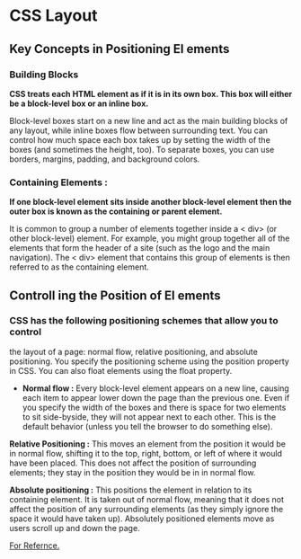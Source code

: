 # **CSS Layout**
## Key Concepts in Positioning El ements
### Building Blocks 
**CSS treats each HTML element as if it is in its
own box. This box will either be a block-level
box or an inline box.**

Block-level boxes start on a new line and act as the main building blocks
of any layout, while inline boxes flow between surrounding text. You can
control how much space each box takes up by setting the width of the
boxes (and sometimes the height, too). To separate boxes, you can use
borders, margins, padding, and background colors.
### Containing Elements :
**If one block-level element sits inside another
block-level element then the outer box is
known as the containing or parent element.**

It is common to group a number of elements together inside a < div>
(or other block-level) element. For example, you might group together
all of the elements that form the header of a site (such as the logo and
the main navigation). The < div> element that contains this group of
elements is then referred to as the containing element.

## **Controll ing the Position of El ements**
### CSS has the following **positioning schemes** that allow you to control
the layout of a page: normal flow, relative positioning, and absolute
positioning. You specify the positioning scheme using the position
property in CSS. You can also float elements using the float property.

* **Normal flow :**
Every block-level element
appears on a new line, causing
each item to appear lower down
the page than the previous one.
Even if you specify the width
of the boxes and there is space
for two elements to sit side-byside,
they will not appear next
to each other. This is the default
behavior (unless you tell the
browser to do something else).

**Relative Positioning :**
This moves an element from the
position it would be in normal
flow, shifting it to the top, right,
bottom, or left of where it
would have been placed. This
does not affect the position of
surrounding elements; they stay
in the position they would be in
in normal flow.

**Absolute positioning :**
This positions the element
in relation to its containing
element. It is taken out of
normal flow, meaning that it
does not affect the position
of any surrounding elements
(as they simply ignore the
space it would have taken up).
Absolutely positioned elements
move as users scroll up and
down the page.

[For Refernce.](https://developer.mozilla.org/en-US/docs/Learn/CSS/CSS_layout)